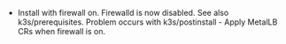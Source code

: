 
- Install with firewall on. Firewalld is now disabled. See also k3s/prerequisites. Problem occurs with k3s/postinstall - Apply MetalLB CRs when firewall is on.



